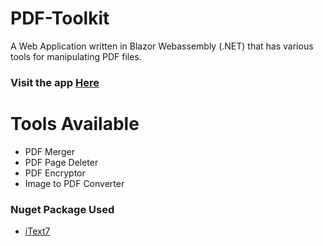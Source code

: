 # PDF-Toolkit
A Web Application written in Blazor Webassembly (.NET) that has various tools for manipulating PDF files.

### Visit the app [Here](https://pdftoolkit.subhamk.com)


# Tools Available
- PDF Merger
- PDF Page Deleter
- PDF Encryptor
- Image to PDF Converter


### Nuget Package Used
- [iText7](https://www.nuget.org/packages/itext7/)